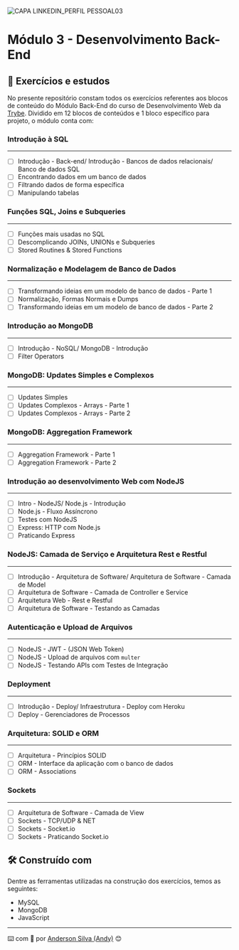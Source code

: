 ![CAPA LINKEDIN_PERFIL PESSOAL03](https://user-images.githubusercontent.com/52717632/126884524-53328b01-89f0-45f9-86a3-01516bead308.png)
# Módulo 3 - Desenvolvimento Back-End

## :rocket: Exercícios e estudos

No presente repositório constam todos os exercícios referentes aos blocos de conteúdo do Módulo Back-End do curso de Desenvolvimento Web da [Trybe](https://www.betrybe.com/). Dividido em 12 blocos de conteúdos e 1 bloco específico para projeto, o módulo conta com:


### Introdução à SQL
---

- [ ] Introdução - Back-end/ Introdução - Bancos de dados relacionais/ Banco de dados SQL
- [ ] Encontrando dados em um banco de dados
- [ ] Filtrando dados de forma específica
- [ ] Manipulando tabelas

### Funções SQL, Joins e Subqueries
---

- [ ] Funções mais usadas no SQL
- [ ] Descomplicando JOINs, UNIONs e Subqueries
- [ ] Stored Routines & Stored Functions

### Normalização e Modelagem de Banco de Dados
---

- [ ] Transformando ideias em um modelo de banco de dados - Parte 1
- [ ] Normalização, Formas Normais e Dumps
- [ ] Transformando ideias em um modelo de banco de dados - Parte 2

### Introdução ao MongoDB
---

- [ ] Introdução - NoSQL/ MongoDB - Introdução
- [ ] Filter Operators

### MongoDB: Updates Simples e Complexos
---

- [ ] Updates Simples
- [ ] Updates Complexos - Arrays - Parte 1
- [ ] Updates Complexos - Arrays - Parte 2

### MongoDB: Aggregation Framework
---

- [ ] Aggregation Framework - Parte 1
- [ ] Aggregation Framework - Parte 2

### Introdução ao desenvolvimento Web com NodeJS
---

- [ ] Intro - NodeJS/ Node.js - Introdução
- [ ] Node.js - Fluxo Assíncrono
- [ ] Testes com NodeJS
- [ ] Express: HTTP com Node.js
- [ ] Praticando Express

### NodeJS: Camada de Serviço e Arquitetura Rest e Restful
---

- [ ] Introdução - Arquitetura de Software/ Arquitetura de Software - Camada de Model
- [ ] Arquitetura de Software - Camada de Controller e Service
- [ ] Arquitetura Web - Rest e Restful
- [ ] Arquitetura de Software - Testando as Camadas

### Autenticação e Upload de Arquivos
---

- [ ] NodeJS - JWT - (JSON Web Token)
- [ ] NodeJS - Upload de arquivos com `multer`
- [ ] NodeJS - Testando APIs com Testes de Integração

### Deployment
---

- [ ] Introdução - Deploy/ Infraestrutura - Deploy com Heroku
- [ ] Deploy - Gerenciadores de Processos

### Arquitetura: SOLID e ORM
---

- [ ] Arquitetura - Princípios SOLID
- [ ] ORM - Interface da aplicação com o banco de dados
- [ ] ORM - Associations

### Sockets
---

- [ ] Arquitetura de Software - Camada de View
- [ ] Sockets - TCP/UDP & NET
- [ ] Sockets - Socket.io
- [ ] Sockets - Praticando Socket.io

## :hammer_and_wrench: Construído com

Dentre as ferramentas utilizadas na construção dos exercícios, temos as seguintes:

* MySQL
* MongoDB
* JavaScript

---
:keyboard: com :purple_heart: por [Anderson Silva (Andy)](https://www.linkedin.com/in/andssilva/) 😊
